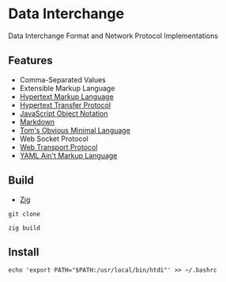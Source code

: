 [CommonMark]:https://commonmark.org/
[HTML]: https://html.spec.whatwg.org/multipage/
[HTTP]: https://developer.mozilla.org/en-US/docs/Web/HTTP
[JSON]: https://www.json.org/json-en.html
[TOML]: https://toml.io/en/
[Web Transport]: https://w3c.github.io/webtransport/
[YAML]: https://yaml.org/
[Zig Language]: https://ziglang.org/

# Data Interchange

Data Interchange Format and Network Protocol Implementations

## Features

- Comma-Separated Values
- Extensible Markup Language
- [Hypertext Markup Language][HTML]
- [Hypertext Transfer Protocol][HTTP]
- [JavaScript Object Notation][JSON]
- [Markdown][CommonMark]
- [Tom's Obvious Minimal Language][TOML]
- Web Socket Protocol
- [Web Transport Protocol][Web Transport]
- [YAML Ain't Markup Language][YAML]

## Build

- [Zig][Zig Language]

```shell
git clone

zig build
```

## Install

```shell
echo 'export PATH="$PATH:/usr/local/bin/htdi"' >> ~/.bashrc
```
